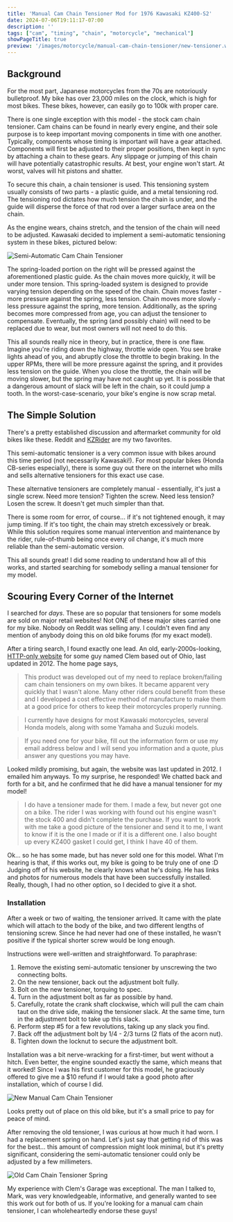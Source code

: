 ```yaml
---
title: 'Manual Cam Chain Tensioner Mod for 1976 Kawasaki KZ400-S2'
date: 2024-07-06T19:11:17-07:00
description: ''
tags: ["cam", "timing", "chain", "motorcycle", "mechanical"]
showPageTitle: true
preview: '/images/motorcycle/manual-cam-chain-tensioner/new-tensioner.webp'
---
```


## Background
For the most part, Japanese motorcycles from the 70s are notoriously bulletproof.
My bike has over 23,000 miles on the clock, which is high for most bikes.
These bikes, however, can easily go to 100k with proper care.

There is one single exception with this model - the stock cam chain tensioner.
Cam chains can be found in nearly every engine, and their sole purpose is to keep important moving components in time with one another.
Typically, components whose timing is important will have a gear attached.
Components will first be adjusted to their proper positions, then kept in sync by attaching a chain to these gears.
Any slippage or jumping of this chain will have potentially catastrophic results.
At best, your engine won't start.
At worst, valves will hit pistons and shatter.

To secure this chain, a chain tensioner is used.
This tensioning system usually consists of two parts - a plastic guide, and a metal tensioning rod.
The tensioning rod dictates how much tension the chain is under, and the guide will disperse the force of that rod over a larger surface area on the chain.

As the engine wears, chains stretch, and the tension of the chain will need to be adjusted.
Kawasaki decided to implement a semi-automatic tensioning system in these bikes, pictured below:

![Semi-Automatic Cam Chain Tensioner](/images/motorcycle/manual-cam-chain-tensioner/old-tensioner.webp)

The spring-loaded portion on the right will be pressed against the aforementioned plastic guide.
As the chain moves more quickly, it will be under more tension.
This spring-loaded system is designed to provide varying tension depending on the speed of the chain.
Chain moves faster - more pressure against the spring, less tension.
Chain moves more slowly - less pressure against the spring, more tension.
Additionally, as the spring becomes more compressed from age, you can adjust the tensioner to compensate.
Eventually, the spring (and possibly chain) will need to be replaced due to wear, but most owners will not need to do this.

This all sounds really nice in theory, but in practice, there is one flaw.
Imagine you're riding down the highway, throttle wide open.
You see brake lights ahead of you, and abruptly close the throttle to begin braking.
In the upper RPMs, there will be more pressure against the spring, and it provides less tension on the guide.
When you close the throttle, the chain will be moving slower, but the spring may have not caught up yet.
It is possible that a dangerous amount of slack will be left in the chain, so it could jump a tooth.
In the worst-case-scenario, your bike's engine is now scrap metal.

## The Simple Solution
There's a pretty established discussion and aftermarket community for old bikes like these.
Reddit and [KZRider](kzrider.com) are my two favorites.

This semi-automatic tensioner is a very common issue with bikes around this time period (not necessarily Kawasaki!).
For most popular bikes (Honda CB-series especially), there is some guy out there on the internet who mills and sells alternative tensioners for this exact use case.

These alternative tensioners are completely manual - essentially, it's just a single screw.
Need more tension? Tighten the screw.
Need less tension? Losen the screw.
It doesn't get much simpler than that.

There is some room for error, of course... if it's not tightened enough, it may jump timing.
If it's too tight, the chain may stretch excessively or break.
While this solution requires some manual intervention and maintenance by the rider, rule-of-thumb being once every oil change, it's much more reliable than the semi-automatic version.

This all sounds great! I did some reading to understand how all of this works, and started searching for somebody selling a manual tensioner for my model.

## Scouring Every Corner of the Internet
I searched for *days*.
These are so popular that tensioners for some models are sold on major retail websites!
Not ONE of these major sites carried one for my bike.
Nobody on Reddit was selling any.
I couldn't even find any mention of anybody doing this on old bike forums (for my exact model).

After a tiring search, I found exactly one lead.
An old, early-2000s-looking, [HTTP-only website](http://clems-garage.com) for some guy named Clem based out of Ohio, last updated in 2012.
The home page says,
> This product was developed out of my need to replace broken/failing cam chain tensioners on my own bikes.  It became apparent very quickly that I wasn't alone.  Many other riders could benefit from these and I developed a cost effective method of manufacture to make them at a good price for others to keep their motorcycles properly running. 

> I currently have designs for most Kawasaki motorcycles, several Honda models, along with some Yamaha and Suzuki models.

> If you need one for your bike, fill out the information form or use my email address below and I will send you information and a quote, plus answer any questions you may have.

Looked mildly promising, but again, the website was last updated in 2012.
I emailed him anyways.
To my surprise, he responded! We chatted back and forth for a bit, and he confirmed that he did have a manual tensioner for my model!

> I do have a tensioner made for them. I made a few, but never got one on a bike. The rider I was working with found out his engine wasn't the stock 400 and didn't complete the purchase. If you want to work with me take a good picture of the tensioner and send it to me, I want to know if it is the one I made or if it is a different one. I also bought up every KZ400 gasket I could get, I think I have 40 of them.

Ok... so he has some made, but has never sold one for this model.
What I'm hearing is that, if this works out, my bike is going to be truly one of one :D
Judging off of his website, he clearly knows what he's doing.
He has links and photos for numerous models that have been successfully installed.
Really, though, I had no other option, so I decided to give it a shot.

### Installation
After a week or two of waiting, the tensioner arrived.
It came with the plate which will attach to the body of the bike, and two different lengths of tensioning screw.
Since he had never had one of these installed, he wasn't positive if the typical shorter screw would be long enough.

Instructions were well-written and straightforward. To paraphrase:

1. Remove the existing semi-automatic tensioner by unscrewing the two connecting bolts.
2. On the new tensioner, back out the adjustment bolt fully.
3. Bolt on the new tensioner, torquing to spec.
4. Turn in the adjustment bolt as far as possible by hand.
5. Carefully, rotate the crank shaft clockwise, which will pull the cam chain taut on the drive side, making the tensioner slack. At the same time, turn in the adjustment bolt to take up this slack.
6. Perform step #5 for a few revolutions, taking up any slack you find.
7. Back off the adjustment bolt by 1/4 - 2/3 turns (2 flats of the acorn nut).
8. Tighten down the locknut to secure the adjustment bolt.

Installation was a bit nerve-wracking for a first-timer, but went without a hitch.
Even better, the engine sounded exactly the same, which means that it worked!
Since I was his first customer for this model, he graciously offered to give me a $10 refund if I would take a good photo after installation, which of course I did.

![New Manual Cam Chain Tensioner](/images/motorcycle/manual-cam-chain-tensioner/new-tensioner.webp)

Looks pretty out of place on this old bike, but it's a small price to pay for peace of mind.

After removing the old tensioner, I was curious at how much it had worn.
I had a replacement spring on hand. Let's just say that getting rid of this was for the best... this amount of compression might look minimal, but it's pretty significant, considering the semi-automatic tensioner could only be adjusted by a few millimeters.

![Old Cam Chain Tensioner Spring](/images/motorcycle/manual-cam-chain-tensioner/old-tensioner-spring.webp)

My experience with Clem's Garage was exceptional.
The man I talked to, Mark, was very knowledgeable, informative, and generally wanted to see this work out for both of us.
If you're looking for a manual cam chain tensioner, I can wholeheartedly endorse these guys!
